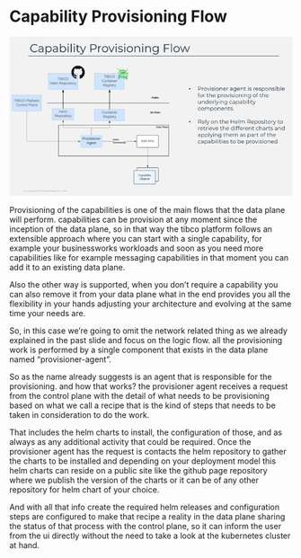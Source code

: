 # Capability Provisioning Flow

![Capability Provisioning Flow](../image/slide24.png)

Provisioning of the capabilities is one of the main flows that the data plane will perform. capabilities can be provision at any moment since the inception of the data plane, so in that way the tibco platform follows an extensible approach where you can start with a single capability, for example your businessworks workloads and soon as you need more capabilities like for example messaging capabilities in that moment you can add it to an existing data plane. 

Also the other way is supported, when you don’t require a capability you can also remove it from your data plane what in the end provides you all the flexibility in your hands adjusting your architecture and evolving at the same time your needs are.  

So, in this case we’re going to omit the network related thing as we already explained in the past slide and focus on the logic flow. all the provisioning work is performed by a single component that exists in the data plane named “provisioner-agent”. 

So as the name already suggests is an agent that is responsible for the provisioning. and how that works? the provisioner agent receives a request from the control plane with the detail of what needs to be provisioning based on what we call a recipe that is the kind of steps that needs to be taken in consideration to do the work. 

That includes the helm charts to install, the configuration of those, and as always as any additional activity that could be required.  Once the provisioner agent has the request is contacts the helm repository to gather the charts to be installed and depending on your deployment model this helm charts can reside on a public site like the github page repository where we publish the version of the charts or it can be of any other repository for helm chart of your choice. 

And with all that info create the required helm releases and configuration steps are configured to make that recipe a reality in the data plane sharing the status of that process with the control plane, so it can inform the user from the ui directly without the need to take a look at the kubernetes cluster at hand.


